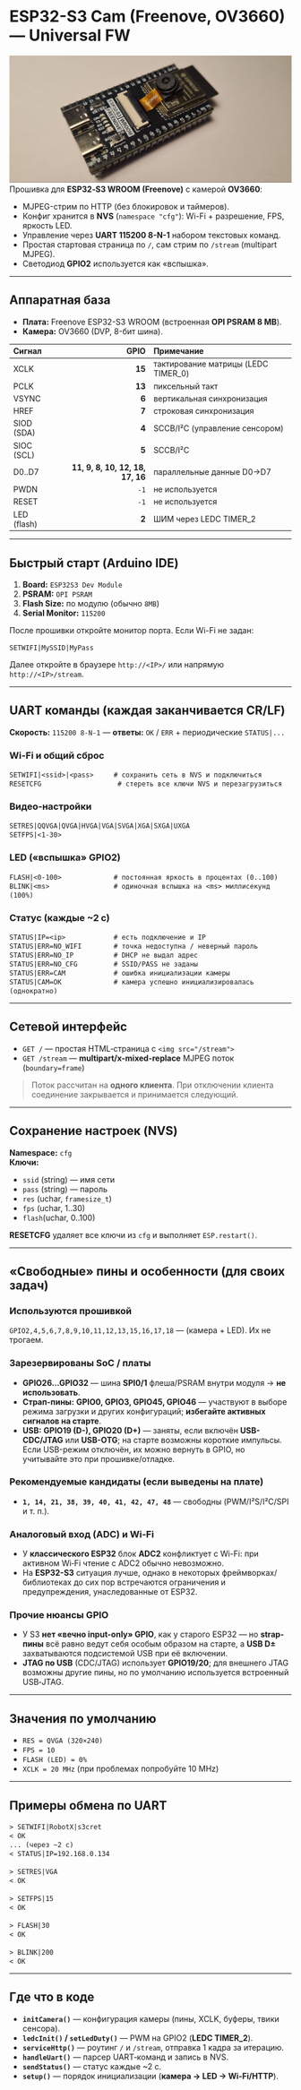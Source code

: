 # ESP32-S3 Cam (Freenove, OV3660) — Universal FW
![ESP32-S3 Camera](images/esp32S3.png)
Прошивка для **ESP32‑S3 WROOM (Freenove)** с камерой **OV3660**:
- MJPEG-стрим по HTTP (без блокировок и таймеров).
- Конфиг хранится в **NVS** (`namespace "cfg"`): Wi-Fi + разрешение, FPS, яркость LED.
- Управление через **UART 115200 8-N-1** набором текстовых команд.
- Простая стартовая страница по `/`, сам стрим по `/stream` (multipart MJPEG).
- Светодиод **GPIO2** используется как «вспышка».



---

## Аппаратная база

- **Плата:** Freenove ESP32-S3 WROOM (встроенная **OPI PSRAM 8 MB**).
- **Камера:** OV3660 (DVP, 8-бит шина).


| Сигнал | GPIO | Примечание |
|:--|--:|:--|
| XCLK | **15** | тактирование матрицы (LEDC TIMER_0) |
| PCLK | **13** | пиксельный такт |
| VSYNC | **6** | вертикальная синхронизация |
| HREF | **7** | строковая синхронизация |
| SIOD (SDA) | **4** | SCCB/I²C (управление сенсором) |
| SIOC (SCL) | **5** | SCCB/I²C |
| D0..D7 | **11, 9, 8, 10, 12, 18, 17, 16** | параллельные данные D0→D7 |
| PWDN | `-1` | не используется |
| RESET | `-1` | не используется |
| LED (flash) | **2** | ШИМ через LEDC TIMER_2 |


---

## Быстрый старт (Arduino IDE)

1. **Board:** `ESP32S3 Dev Module`  
2. **PSRAM:** `OPI PSRAM`  
3. **Flash Size:** по модулю (обычно `8MB`)   
4. **Serial Monitor:** `115200`

После прошивки откройте монитор порта. Если Wi-Fi не задан:
```
SETWIFI|MySSID|MyPass
```
Далее откройте в браузере `http://<IP>/` или напрямую `http://<IP>/stream`.

---

## UART команды (каждая заканчивается CR/LF)

**Скорость:** `115200 8-N-1` — **ответы:** `OK` / `ERR` + периодические `STATUS|...`

### Wi-Fi и общий сброс
```
SETWIFI|<ssid>|<pass>     # сохранить сеть в NVS и подключиться
RESETCFG                   # стереть все ключи NVS и перезагрузиться
```

### Видео‑настройки
```
SETRES|QQVGA|QVGA|HVGA|VGA|SVGA|XGA|SXGA|UXGA
SETFPS|<1-30>
```

### LED («вспышка» GPIO2)
```
FLASH|<0-100>             # постоянная яркость в процентах (0..100)
BLINK|<ms>                # одиночная вспышка на <ms> миллисекунд (100%)
```

### Статус (каждые ~2 с)
```
STATUS|IP=<ip>            # есть подключение и IP
STATUS|ERR=NO_WIFI        # точка недоступна / неверный пароль
STATUS|ERR=NO_IP          # DHCP не выдал адрес
STATUS|ERR=NO_CFG         # SSID/PASS не заданы
STATUS|ERR=CAM            # ошибка инициализации камеры
STATUS|CAM=OK             # камера успешно инициализировалась (однократно)
```

---

## Сетевой интерфейс

- `GET /` — простая HTML‑страница с `<img src="/stream">`
- `GET /stream` — **multipart/x-mixed-replace** MJPEG поток (`boundary=frame`)


> Поток рассчитан на **одного клиента**. При отключении клиента соединение закрывается и принимается следующий.

---

## Сохранение настроек (NVS)

**Namespace:** `cfg`  
**Ключи:**
- `ssid` (string) — имя сети
- `pass` (string) — пароль
- `res`  (uchar, `framesize_t`)
- `fps`  (uchar, 1..30)
- `flash`(uchar, 0..100)

**RESETCFG** удаляет все ключи из `cfg` и выполняет `ESP.restart()`.

---

## «Свободные» пины и особенности (для своих задач)



### Используются прошивкой
`GPIO2,4,5,6,7,8,9,10,11,12,13,15,16,17,18` — (камера + LED). Их не трогаем.

### Зарезервированы SoC / платы
- **GPIO26…GPIO32** — шина **SPI0/1** флеша/PSRAM внутри модуля → **не использовать**.  
- **Страп-пины:** **GPIO0, GPIO3, GPIO45, GPIO46** — участвуют в выборе режима загрузки и других конфигураций; **избегайте активных сигналов на старте**.  
- **USB:** **GPIO19 (D-), GPIO20 (D+)** — заняты, если включён **USB-CDC/JTAG** или **USB-OTG**; на старте возможны короткие импульсы. Если USB-режим отключён, их можно вернуть в GPIO, но учитывайте это при прошивке/отладке.  

### Рекомендуемые кандидаты (если выведены на плате)
- **`1, 14, 21, 38, 39, 40, 41, 42, 47, 48`** — свободны (PWM/I²S/I²C/SPI и т. п.).


### Аналоговый вход (ADC) и Wi‑Fi
- У **классического ESP32** блок **ADC2** конфликтует с Wi-Fi: при активном Wi‑Fi чтение с ADC2 обычно невозможно.  
- На **ESP32-S3** ситуация лучше, однако в некоторых фреймворках/библиотеках до сих пор встречаются ограничения и предупреждения, унаследованные от ESP32.  

### Прочие нюансы GPIO
- У S3 **нет «вечно input-only» GPIO**, как у старого ESP32 — но **strap-пины** всё равно ведут себя особым образом на старте, а **USB D±** захватываются подсистемой USB при её включении.  
- **JTAG по USB** (CDC/JTAG) использует **GPIO19/20**; для внешнего JTAG возможны другие пины, но по умолчанию используется встроенный USB‑JTAG.  

---

## Значения по умолчанию

- `RES = QVGA (320×240)`  
- `FPS = 10`  
- `FLASH (LED) = 0%`  
- `XCLK = 20 MHz` (при проблемах попробуйте 10 MHz)

---

## Примеры обмена по UART

```
> SETWIFI|RobotX|s3cret
< OK
... (через ~2 c)
< STATUS|IP=192.168.0.134

> SETRES|VGA
< OK

> SETFPS|15
< OK

> FLASH|30
< OK

> BLINK|200
< OK
```

---

## Где что в коде

- **`initCamera()`** — конфигурация камеры (пины, XCLK, буферы, твики сенсора).  
- **`ledcInit()` / `setLedDuty()`** — PWM на GPIO2 (**LEDC TIMER_2**).  
- **`serviceHttp()`** — роутинг `/` и `/stream`, отправка 1 кадра за итерацию.  
- **`handleUart()`** — парсер UART‑команд и запись в NVS.  
- **`sendStatus()`** — статус каждые ~2 с.  
- **`setup()`** — порядок инициализации (**камера → LED → Wi‑Fi/HTTP**).

